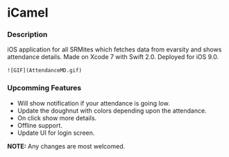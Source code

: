 # iCamel
### Description

iOS application for all SRMites which fetches data from evarsity and shows attendance details.
Made on Xcode 7 with Swift 2.0. Deployed for iOS 9.0.

    ![GIF](AttendanceMD.gif)

### Upcomming Features

- Will show notification if your attendance is going low.
- Update the doughnut with colors depending upon the attendance.
- On click show more details.
- Offline support.
- Update UI for login screen.

**NOTE:** Any changes are most welcomed.
